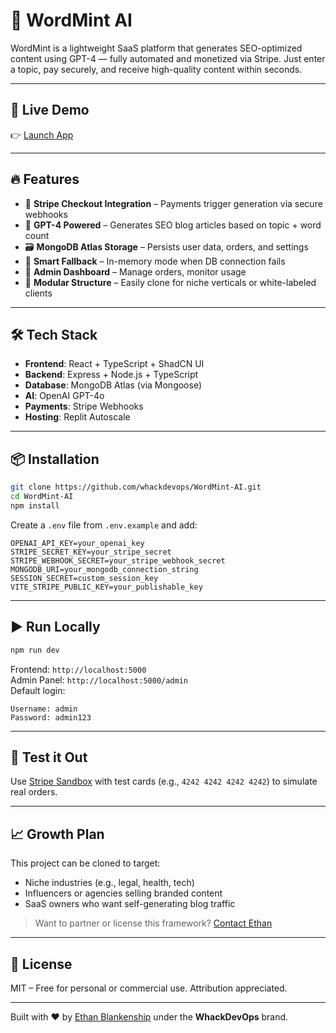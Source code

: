 # 🧠 WordMint AI

WordMint is a lightweight SaaS platform that generates SEO-optimized content using GPT-4 — fully automated and monetized via Stripe. Just enter a topic, pay securely, and receive high-quality content within seconds.

---

## 🚀 Live Demo

👉 [Launch App](https://learn-pro-ethanbfreelance.replit.app/)

---

## 🔥 Features

- 🧾 **Stripe Checkout Integration** – Payments trigger generation via secure webhooks  
- 🤖 **GPT-4 Powered** – Generates SEO blog articles based on topic + word count  
- 🗃 **MongoDB Atlas Storage** – Persists user data, orders, and settings  
- 🧠 **Smart Fallback** – In-memory mode when DB connection fails  
- 🔐 **Admin Dashboard** – Manage orders, monitor usage  
- 🧩 **Modular Structure** – Easily clone for niche verticals or white-labeled clients  

---

## 🛠 Tech Stack

- **Frontend**: React + TypeScript + ShadCN UI  
- **Backend**: Express + Node.js + TypeScript  
- **Database**: MongoDB Atlas (via Mongoose)  
- **AI**: OpenAI GPT-4o  
- **Payments**: Stripe Webhooks  
- **Hosting**: Replit Autoscale

---

## 📦 Installation

```bash
git clone https://github.com/whackdevops/WordMint-AI.git
cd WordMint-AI
npm install
```

Create a `.env` file from `.env.example` and add:

```env
OPENAI_API_KEY=your_openai_key
STRIPE_SECRET_KEY=your_stripe_secret
STRIPE_WEBHOOK_SECRET=your_stripe_webhook_secret
MONGODB_URI=your_mongodb_connection_string
SESSION_SECRET=custom_session_key
VITE_STRIPE_PUBLIC_KEY=your_publishable_key
```

---

## ▶️ Run Locally

```bash
npm run dev
```

Frontend: `http://localhost:5000`  
Admin Panel: `http://localhost:5000/admin`  
Default login:
```
Username: admin  
Password: admin123
```

---

## 🧪 Test it Out

Use [Stripe Sandbox](https://dashboard.stripe.com/test/apikeys) with test cards (e.g., `4242 4242 4242 4242`) to simulate real orders.

---

## 📈 Growth Plan

This project can be cloned to target:
- Niche industries (e.g., legal, health, tech)
- Influencers or agencies selling branded content
- SaaS owners who want self-generating blog traffic

> Want to partner or license this framework? [Contact Ethan](https://github.com/ethanbfreelance)

---

## 📜 License

MIT – Free for personal or commercial use. Attribution appreciated.

---

Built with ❤️ by [Ethan Blankenship](https://github.com/ethanbfreelance) under the **WhackDevOps** brand.
